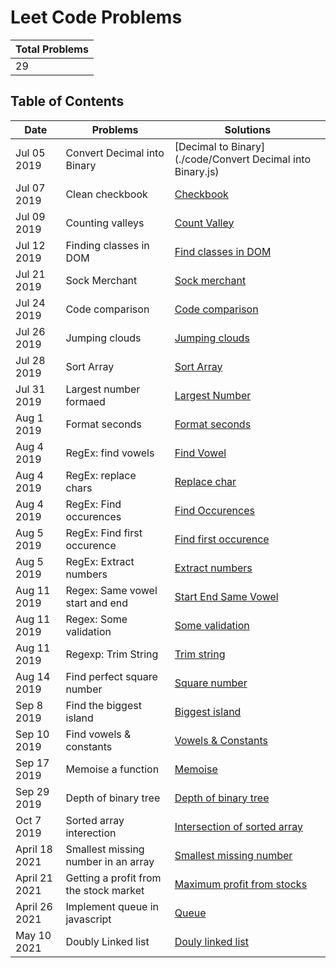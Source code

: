 # Leet Code Problems

| Total Problems |
| -------------- |
| 29             |

## Table of Contents

| Date          | Problems                               | Solutions                                                         |
| ------------- | -------------------------------------- | ----------------------------------------------------------------- |
| Jul 05 2019   | Convert Decimal into Binary            | [Decimal to Binary](./code/Convert Decimal into Binary.js)                      |
| Jul 07 2019   | Clean checkbook                        | [Checkbook](./src/checkbook.js)                                   |
| Jul 09 2019   | Counting valleys                       | [Count Valley](./src/counting-valley.js)                          |
| Jul 12 2019   | Finding classes in DOM                 | [Find classes in DOM](./src/find-class.js)                        |
| Jul 21 2019   | Sock Merchant                          | [Sock merchant](./src/sock-merchant.js)                           |
| Jul 24 2019   | Code comparison                        | [Code comparison](./src/code-comparison.js)                       |
| Jul 26 2019   | Jumping clouds                         | [Jumping clouds](./src/jumping-clouds.js)                         |
| Jul 28 2019   | Sort Array                             | [Sort Array](./src/sort-array.js)                                 |
| Jul 31 2019   | Largest number formaed                 | [Largest Number](./src/largest-number-formed.js)                  |
| Aug 1 2019    | Format seconds                         | [Format seconds](./src/count-seconds.js)                          |
| Aug 4 2019    | RegEx: find vowels                     | [Find Vowel](./src/Regexp/find-vowel.js)                          |
| Aug 4 2019    | RegEx: replace chars                   | [Replace char](./src/Regexp/replace-char.js)                      |
| Aug 4 2019    | RegEx: Find occurences                 | [Find Occurences](./src/Regexp/find-occurences.js)                |
| Aug 5 2019    | RegEx: Find first occurence            | [Find first occurence](./src/Regexp/first-find.js)                |
| Aug 5 2019    | RegEx: Extract numbers                 | [Extract numbers](./src/Regexp/extract-number.js)                 |
| Aug 11 2019   | Regex: Same vowel start and end        | [Start End Same Vowel](./src/Regexp/start-end-with-same-vowel.js) |
| Aug 11 2019   | Regex: Some validation                 | [Some validation](./src/Regexp/some-validation.js)                |
| Aug 11 2019   | Regexp: Trim String                    | [Trim string](./src/Regexp/trim-string.js)                        |
| Aug 14 2019   | Find perfect square number             | [Square number](./src/isSquareRoot.js)                            |
| Sep 8 2019    | Find the biggest island                | [Biggest island](./src/biggest-island.js)                         |
| Sep 10 2019   | Find vowels & constants                | [Vowels & Constants](./src/Regexp/count-vowels.js)                |
| Sep 17 2019   | Memoise a function                     | [Memoise](./src/memoisation.js)                                   |
| Sep 29 2019   | Depth of binary tree                   | [Depth of binary tree](./src/Tree/max-depth.js)                   |
| Oct 7 2019    | Sorted array interection               | [Intersection of sorted array](./src/array-interection.js)        |
| April 18 2021 | Smallest missing number in an array    | [Smallest missing number](./src/find-smallest-missing-number.js)  |
| April 21 2021 | Getting a profit from the stock market | [Maximum profit from stocks](./src/maxStockProfit.js)             |
| April 26 2021 | Implement queue in javascript          | [Queue](./src/LinkedList/queue.js)                                |
| May 10 2021   | Doubly Linked list                     | [Douly linked list](./src/LinkedList/double_linked-list.js)       |
